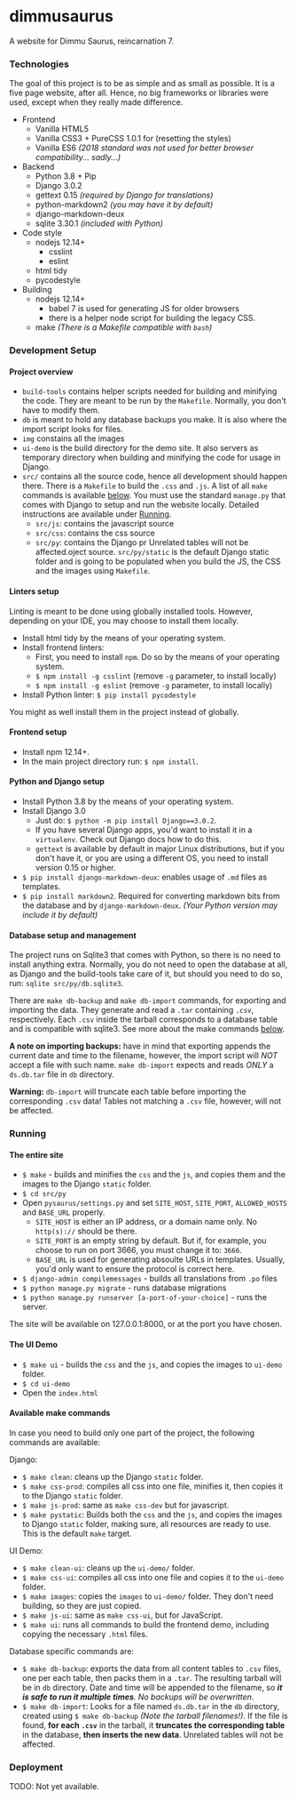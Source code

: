 # dimmusaurus
A website for Dimmu Saurus, reincarnation 7.

### Technologies
The goal of this project is to be as simple and as small as possible. It is a five page website, after all. Hence, no big frameworks or libraries were used, except when they really made difference.

* Frontend
  * Vanilla HTML5
  * Vanilla CSS3 + PureCSS 1.0.1 for (resetting the styles)
  * Vanilla ES6 _(2018 standard was not used for better browser compatibility... sadly...)_
* Backend
  * Python 3.8 + Pip
  * Django 3.0.2
  * gettext 0.15 _(required by Django for translations)_
  * python-markdown2 _(you may have it by default)_
  * django-markdown-deux
  * sqlite 3.30.1 _(included with Python)_
* Code style
  * nodejs 12.14+
    * csslint
    * eslint
  * html tidy
  * pycodestyle
* Building
  * nodejs 12.14+
    * babel 7 is used for generating JS for older browsers
    * there is a helper node script for building the legacy CSS.
  * make _(There is a Makefile compatible with `bash`)_

### Development Setup
#### Project overview
 * `build-tools` contains helper scripts needed for building and minifying the code. They are meant to be run by the `Makefile`. Normally, you don't have to modify them.
 * `db` is meant to hold any database backups you make. It is also where the import script looks for files.
 * `img` constains all the images
 * `ui-demo` is the build directory for the demo site. It also servers as temporary directory when building and minifying the code for usage in Django.
 * `src/` contains all the source code, hence all development should happen there. There is a `Makefile` to build the `.css` and `.js`. A list of all `make` commands is available [below](#available-make-commands). You must use the standard `manage.py` that comes with Django to setup and run the website locally. Detailed instructions are available under [Running](#running).
   * `src/js`: contains the javascript source
   * `src/css`: contains the css source
   * `src/py`: contains the Django pr Unrelated tables will not be affected.oject source. `src/py/static` is the default Django static folder and is going to be populated when you build the JS, the CSS and the images using `Makefile`.

#### Linters setup
Linting is meant to be done using globally installed tools. However, depending on your IDE, you may choose to install them locally.

* Install html tidy by the means of your operating system.
* Install frontend linters:
  * First, you need to install `npm`. Do so by the means of your operating system.
  * `$ npm install -g csslint` (remove `-g` parameter, to install locally)
  * `$ npm install -g eslint` (remove `-g` parameter, to install locally)
* Install Python linter: `$ pip install pycodestyle`

 You might as well install them in the project instead of globally.

#### Frontend setup
* Install npm 12.14+.
* In the main project directory run: `$ npm install`.

#### Python and Django setup
* Install Python 3.8 by the means of your operating system.
* Install Django 3.0
  * Just do: `$ python -m pip install Django==3.0.2`.
  * If you have several Django apps, you'd want to install it in a `virtualenv`. Check out Django docs how to do this.
  * `gettext` is available by default in major Linux distributions, but if you don't have it, or you are using a different OS, you need to install version 0.15 or higher.
* `$ pip install django-markdown-deux`: enables usage of `.md` files as templates.
* `$ pip install markdown2`. Required for converting markdown bits from the database and by `django-markdown-deux`. _(Your Python version may include it by default)_

#### Database setup and management
The project runs on Sqlite3 that comes with Python, so there is no need to install anything extra. Normally, you do not need to open the database at all, as Django and the build-tools take care of it, but should you need to do so, run: `sqlite src/py/db.sqlite3`.

There are `make db-backup` and `make db-import` commands, for exporting and importing the data. They generate and read a `.tar` containing `.csv`, respectively. Each `.csv` inside the tarball corresponds to a database table and is compatible with sqlite3. See more about the make commands [below](#available-make-commands).

**A note on importing backups:** have in mind that exporting appends the current date and time to the filename, however, the import script will _NOT_ accept a file with such name. `make db-import` expects and reads _ONLY_ a `ds.db.tar` file in `db` directory.

**Warning:** `db-import` will truncate each table before importing the corresponding `.csv` data! Tables not matching a `.csv` file, however, will not be affected.

### Running

#### The entire site
* `$ make` - builds and minifies the `css` and the `js`, and copies them and the images to the Django `static` folder.
* `$ cd src/py`
* Open `pysaurus/settings.py` and set `SITE_HOST`, `SITE_PORT`, `ALLOWED_HOSTS` and `BASE_URL` properly.
  * `SITE_HOST` is either an IP address, or a domain name only. No `http(s)://` should be there.
  * `SITE_PORT` is an empty string by default. But if, for example, you choose to run on port 3666, you must change it to: `3666`.
  * `BASE_URL` is used for generating absoulte URLs in templates. Usually, you'd only want to ensure the protocol is correct here.
* `$ django-admin compilemessages` - builds all translations from `.po` files
* `$ python manage.py migrate` - runs database migrations
* `$ python manage.py runserver [a-port-of-your-choice]` - runs the server.

The site will be available on 127.0.0.1:8000, or at the port you have chosen.

#### The UI Demo
* `$ make ui` - builds the `css` and the `js`, and copies the images to `ui-demo` folder.
* `$ cd ui-demo`
* Open the `index.html`

#### Available make commands
In case you need to build only one part of the project, the following commands are available:

Django:
* `$ make clean`: cleans up the Django `static` folder.
* `$ make css-prod`: compiles all css into one file, minifies it, then copies it to the Django `static` folder.
* `$ make js-prod`: same as `make css-dev` but for javascript.
* `$ make pystatic`: Builds both the `css` and the `js`, and copies the images to Django `static` folder, making sure, all resources are ready to use. This is the default `make` target.

UI Demo:
* `$ make clean-ui`: cleans up the `ui-demo/` folder.
* `$ make css-ui`: compiles all css into one file and copies it to the `ui-demo` folder.
* `$ make images`: copies the `images` to `ui-demo/` folder. They don't need building, so they are just copied.
* `$ make js-ui`: same as `make css-ui`, but for JavaScript.
* `$ make ui`: runs all commands to build the frontend demo, including copying the necessary `.html` files.

Database specific commands are:
* `$ make db-backup`: exports the data from all content tables to `.csv` files, one per each table, then packs them in a `.tar`. The resulting tarball will be in `db` directory. Date and time will be appended to the filename, so _**it is safe to run it multiple times**. No backups will be overwritten._
* `$ make db-import`: Looks for a file named `ds.db.tar` in the `db` directory, created using `$ make db-backup` _(Note the tarball filenames!)_. If the file is found, **for each `.csv`** in the tarball, it **truncates the corresponding table** in the database, **then inserts the new data**. Unrelated tables will not be affected.

### Deployment
TODO: Not yet available.
